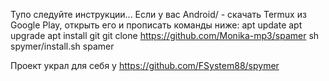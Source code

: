 Тупо следуйте инструкции...
Если у вас Android/ - скачать Termux из Google Play, открыть его и прописать команды ниже:
 apt update
 apt upgrade
 apt install git
 git clone https://github.com/Monika-mp3/spamer
 sh spymer/install.sh
 spamer


Проект украл для себя у https://github.com/FSystem88/spymer 
